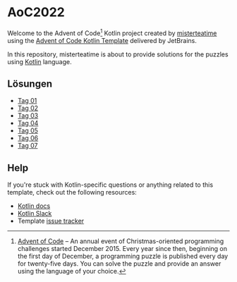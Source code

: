 # AoC2022

Welcome to the Advent of Code[^aoc] Kotlin project created by [misterteatime][github] using the [Advent of Code Kotlin Template][template] delivered by JetBrains.

In this repository, misterteatime is about to provide solutions for the puzzles using [Kotlin][kotlin] language.

## Lösungen

- [Tag 01](docs/Day01.md)
- [Tag 02](docs/Day02.md)
- [Tag 03](docs/Day03.md)
- [Tag 04](docs/Day04.md)
- [Tag 05](docs/Day05.md)
- [Tag 06](docs/Day06.md)
- [Tag 07](docs/Day07.md)

## Help

If you're stuck with Kotlin-specific questions or anything related to this template, check out the following resources:

- [Kotlin docs][docs]
- [Kotlin Slack][slack]
- Template [issue tracker][issues]

[^aoc]:
    [Advent of Code][aoc] – An annual event of Christmas-oriented programming challenges started December 2015.
    Every year since then, beginning on the first day of December, a programming puzzle is published every day for twenty-five days.
    You can solve the puzzle and provide an answer using the language of your choice.

[aoc]: https://adventofcode.com
[docs]: https://kotlinlang.org/docs/home.html
[github]: https://github.com/misterteatime
[issues]: https://github.com/kotlin-hands-on/advent-of-code-kotlin-template/issues
[kotlin]: https://kotlinlang.org
[slack]: https://surveys.jetbrains.com/s3/kotlin-slack-sign-up
[template]: https://github.com/kotlin-hands-on/advent-of-code-kotlin-template
